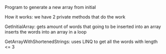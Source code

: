 Program to generate a new array from initial

How it works:
we have 2 private methods that do the work

GetInitialArray: gets amount of words that going to be inserted into an array
                 inserts the words into an array in a loop
                 
GetArrayWithShortenedStrings: uses LINQ to get all the words with length <= 3
